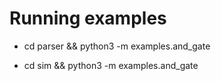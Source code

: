 # Running examples

* cd parser && python3 -m examples.and_gate

* cd sim && python3 -m examples.and_gate
